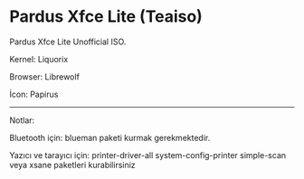 # Pardus Xfce Lite (Teaiso)

Pardus Xfce Lite Unofficial ISO. 

Kernel: Liquorix

Browser: Librewolf

İcon: Papirus

-----------------------------------------------------

Notlar: 

Bluetooth için: blueman paketi kurmak gerekmektedir. 

Yazıcı ve tarayıcı için: printer-driver-all system-config-printer simple-scan veya xsane paketleri kurabilirsiniz


